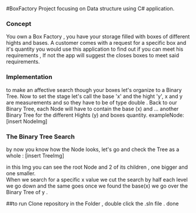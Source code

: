 #BoxFactory 
Project focusing on Data structure using C# application.

### Concept 
 You own a Box Factory , you have your storage filled with boxes of different hights  and bases.
A customer comes with a request for a specific box and it's quantity 
you would use this application to find out if you can meet his requirements , If not the app will suggest the closes boxes to meet said requirements. 

### Implementation 
to make an affective search though your boxes let's organize to a Binary Tree. 
Now to set the stage let's call the base 'x' and the hight 'y', x and y are measurements and so they have to be of type double .
Back to our Binary Tree,  each Node will have to contain the base (x) and ... another Binary Tree for the different Hights (y) and boxes quantity. 
exampleNode:
[insert NodeImg]

### The Binary Tree Search
by now you know how the Node looks,
let's go and check the Tree as a whole :
[insert TreeImg]

in this Img you can see the root Node and 2 of its children , one bigger and one smaller.  
When we search for a specific x value we cut the search by half each level we go down and the same goes once we found the base(x) we go over the Binary Tree of y .


##to run
 Clone repository 
in the Folder , double click 
the .sln file .
done 